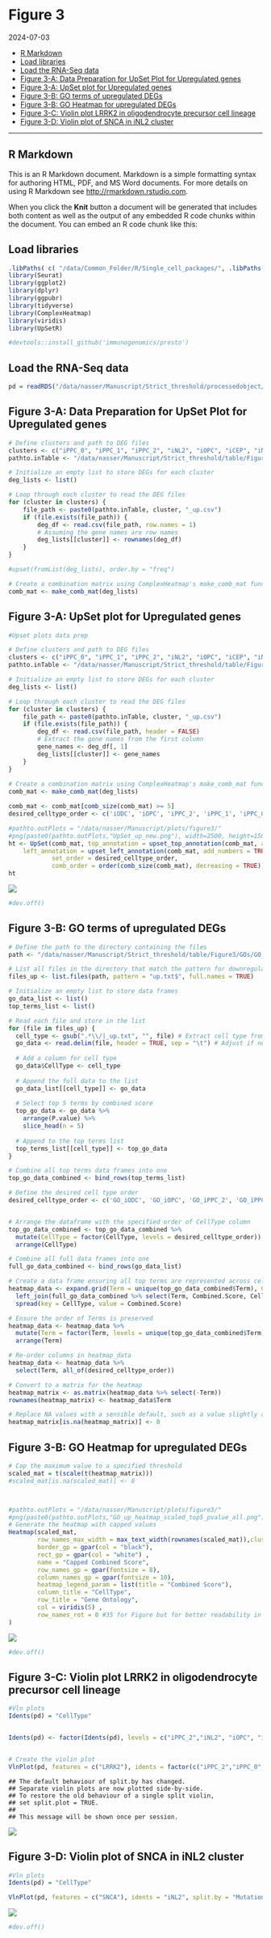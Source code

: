 Figure 3
================
2024-07-03

- [R Markdown](#r-markdown)
- [Load libraries](#load-libraries)
- [Load the RNA-Seq data](#load-the-rna-seq-data)
- [Figure 3-A: Data Preparation for UpSet Plot for Upregulated
  genes](#figure-3-a-data-preparation-for-upset-plot-for-upregulated-genes)
- [Figure 3-A: UpSet plot for Upregulated
  genes](#figure-3-a-upset-plot-for-upregulated-genes)
- [Figure 3-B: GO terms of upregulated
  DEGs](#figure-3-b-go-terms-of-upregulated-degs)
- [Figure 3-B: GO Heatmap for upregulated
  DEGs](#figure-3-b-go-heatmap-for-upregulated-degs)
- [Figure 3-C: Violin plot LRRK2 in oligodendrocyte precursor cell
  lineage](#figure-3-c-violin-plot-lrrk2-in-oligodendrocyte-precursor-cell-lineage)
- [Figure 3-D: Violin plot of SNCA in iNL2
  cluster](#figure-3-d-violin-plot-of-snca-in-inl2-cluster)

------------------------------------------------------------------------

## R Markdown

This is an R Markdown document. Markdown is a simple formatting syntax
for authoring HTML, PDF, and MS Word documents. For more details on
using R Markdown see <http://rmarkdown.rstudio.com>.

When you click the **Knit** button a document will be generated that
includes both content as well as the output of any embedded R code
chunks within the document. You can embed an R code chunk like this:

## Load libraries

``` r
.libPaths( c( "/data/Common_Folder/R/Single_cell_packages/", .libPaths()) )
library(Seurat)
library(ggplot2)
library(dplyr)
library(ggpubr)
library(tidyverse)
library(ComplexHeatmap)
library(viridis)
library(UpSetR)

#devtools::install_github('immunogenomics/presto')
```

## Load the RNA-Seq data

``` r
pd = readRDS("/data/nasser/Manuscript/Strict_threshold/processedobject/ODC35_woClus8_subclust3_res0.15_NK")
```

<!-- ## Supplementary table S5 - -->
<!-- ```{r} -->
<!-- # Load necessary libraries -->
<!-- library(dplyr) -->
<!-- library(readr) -->
<!-- library(openxlsx) -->
<!-- pathto.outsupTable <- "/data/nasser/Manuscript/table/Supplementary Tables/" -->
<!-- # Define the path to the DEG files -->
<!-- #pathto.outTable <- "/data/nasser/Manuscript/table/Figure3/DEGs/" -->
<!-- # Define clusters to process -->
<!-- clusters <- c("iPPC_0", "iPPC_1", "iPPC_2", "iNL2", "iOPC", "iCEP", "iNL1", "iRGC", "iODC", "iINPC", "All") -->
<!-- # Initialize a new workbook -->
<!-- wb <- createWorkbook() -->
<!-- # Loop through each cluster to read the DEG files and add them to separate sheets -->
<!-- for (cluster in clusters) { -->
<!--   file_path <- paste0(pathto.outTable, cluster, "_DEG_LRRK2.csv") -->
<!--   if (file.exists(file_path)) { -->
<!--     deg_data <- read_csv(file_path) -->
<!--     addWorksheet(wb, cluster) -->
<!--     writeData(wb, cluster, deg_data) -->
<!--     header_style <- createStyle(fontSize = 11, fontName = "Arial", textDecoration = "bold") -->
<!--     addStyle(wb, cluster, header_style, rows = 1, cols = 1:ncol(deg_data), gridExpand = TRUE) -->
<!--   } -->
<!-- } -->
<!-- # Save the workbook -->
<!-- #output_file <- "/mnt/data/TableS5_combined.xlsx" -->
<!-- #saveWorkbook(wb, file = paste0(pathto.outsupTable,"TableS5_combined.xlsx"), overwrite = TRUE) -->
<!-- ``` -->
<!-- ## Supplementary table S6 - -->
<!-- GO terms downloaded from EnrichR are put together in a Table for Supplementary Table S6 -->
<!-- ```{r} -->
<!-- # Define the path to your directory containing the .txt files -->
<!-- path_to_files <- "/data/nasser/Manuscript/DEGs/GO terms/" -->
<!-- # List all the .txt files in the directory -->
<!-- txt_files <- list.files(path = path_to_files, pattern = "*.txt", full.names = TRUE) -->
<!-- # Create a new workbook -->
<!-- wb <- createWorkbook() -->
<!-- # Loop through each file and add it as a sheet in the workbook -->
<!-- for (file in txt_files) { -->
<!--   # Read the file -->
<!--   data <- read_tsv(file) -->
<!--   # Extract the base name of the file and modify it to create the sheet name -->
<!--   file_name <- basename(file) -->
<!--   sheet_name <- sub("GO_Biological_Process_2023_", "", file_name) -->
<!--   sheet_name <- sub(".txt", "", sheet_name) -->
<!--   # Add a sheet to the workbook with the modified sheet name -->
<!--   addWorksheet(wb, sheet_name) -->
<!--   # Write the data to the sheet -->
<!--   writeData(wb, sheet_name, data) -->
<!-- } -->
<!-- #pathto.outTable <- "/data/nasser/Manuscript/table/" -->
<!-- # Save the workbook to a file -->
<!-- #saveWorkbook(wb,  file = paste0(pathto.outTable,"S6.xlsx"), overwrite = TRUE) -->
<!-- ``` -->

## Figure 3-A: Data Preparation for UpSet Plot for Upregulated genes

``` r
# Define clusters and path to DEG files
clusters <- c("iPPC_0", "iPPC_1", "iPPC_2", "iNL2", "iOPC", "iCEP", "iNL1", "iRGC", "iODC", "iINPC")
pathto.inTable <- "/data/nasser/Manuscript/Strict_threshold/table/Figure3/DEGs_up/"

# Initialize an empty list to store DEGs for each cluster
deg_lists <- list()

# Loop through each cluster to read the DEG files
for (cluster in clusters) {
    file_path <- paste0(pathto.inTable, cluster, "_up.csv")
    if (file.exists(file_path)) {
        deg_df <- read.csv(file_path, row.names = 1)
        # Assuming the gene names are row names
        deg_lists[[cluster]] <- rownames(deg_df)
    }
}

#upset(fromList(deg_lists), order.by = "freq")

# Create a combination matrix using ComplexHeatmap's make_comb_mat function
comb_mat <- make_comb_mat(deg_lists)
```

## Figure 3-A: UpSet plot for Upregulated genes

``` r
#Upset plots data prep

# Define clusters and path to DEG files
clusters <- c("iPPC_0", "iPPC_1", "iPPC_2", "iNL2", "iOPC", "iCEP", "iNL1", "iRGC", "iODC", "iINPC")
pathto.inTable <- "/data/nasser/Manuscript/Strict_threshold/table/Figure3/DEGs_up/"

# Initialize an empty list to store DEGs for each cluster
deg_lists <- list()

# Loop through each cluster to read the DEG files
for (cluster in clusters) {
    file_path <- paste0(pathto.inTable, cluster, "_up.csv")
    if (file.exists(file_path)) {
        deg_df <- read.csv(file_path, header = FALSE)
        # Extract the gene names from the first column
        gene_names <- deg_df[, 1]
        deg_lists[[cluster]] <- gene_names
    }
}
 
# Create a combination matrix using ComplexHeatmap's make_comb_mat function
comb_mat <- make_comb_mat(deg_lists)

comb_mat <- comb_mat[comb_size(comb_mat) >= 5]
desired_celltype_order <- c('iODC', 'iOPC', 'iPPC_2', 'iPPC_1', 'iPPC_0', 'iCEP', 'iNL2', 'iNL1', 'iINPC', 'iRGC')

#pathto.outPlots = "/data/nasser/Manuscript/plots/figure3/"
#png(paste0(pathto.outPlots,"UpSet_up_new.png"), width=2500, height=1500, res = 300)
ht <- UpSet(comb_mat, top_annotation = upset_top_annotation(comb_mat, add_numbers = TRUE),
    left_annotation = upset_left_annotation(comb_mat, add_numbers = TRUE),
            set_order = desired_celltype_order,
            comb_order = order(comb_size(comb_mat), decreasing = TRUE))
ht  
```

![](Figure3_files/figure-gfm/unnamed-chunk-7-1.png)<!-- -->

``` r
#dev.off()
```

## Figure 3-B: GO terms of upregulated DEGs

``` r
# Define the path to the directory containing the files
path <- "/data/nasser/Manuscript/Strict_threshold/table/Figure3/GOs/GO_ODC35/"

# List all files in the directory that match the pattern for downregulated genes
files_up <- list.files(path, pattern = "up.txt$", full.names = TRUE)

# Initialize an empty list to store data frames
go_data_list <- list()
top_terms_list <- list()

# Read each file and store in the list
for (file in files_up) {
  cell_type <- gsub(".*\\/|_up.txt", "", file) # Extract cell type from file name
  go_data <- read.delim(file, header = TRUE, sep = "\t") # Adjust if necessary
  
  # Add a column for cell type
  go_data$CellType <- cell_type
  
  # Append the full data to the list
  go_data_list[[cell_type]] <- go_data
  
  # Select top 5 terms by combined score
  top_go_data <- go_data %>%
    arrange(P.value) %>%
    slice_head(n = 5)
  
  # Append to the top terms list
  top_terms_list[[cell_type]] <- top_go_data
}

# Combine all top terms data frames into one
top_go_data_combined <- bind_rows(top_terms_list)

# Define the desired cell type order
desired_celltype_order <- c('GO_iODC', 'GO_iOPC', 'GO_iPPC_2', 'GO_iPPC_1', 'GO_iPPC_0', 'GO_iCEP', 'GO_iNL2', 'GO_iNL1', 'GO_iINPC', 'GO_iRGC')


# Arrange the dataframe with the specified order of CellType column
top_go_data_combined <- top_go_data_combined %>%
  mutate(CellType = factor(CellType, levels = desired_celltype_order)) %>%
  arrange(CellType)

# Combine all full data frames into one
full_go_data_combined <- bind_rows(go_data_list)

# Create a data frame ensuring all top terms are represented across cell types
heatmap_data <- expand.grid(Term = unique(top_go_data_combined$Term), CellType = unique(full_go_data_combined$CellType)) %>%
  left_join(full_go_data_combined %>% select(Term, Combined.Score, CellType), by = c("Term", "CellType")) %>%
  spread(key = CellType, value = Combined.Score)

# Ensure the order of Terms is preserved
heatmap_data <- heatmap_data %>%
  mutate(Term = factor(Term, levels = unique(top_go_data_combined$Term))) %>%
  arrange(Term)

# Re-order columns in heatmap_data
heatmap_data <- heatmap_data %>%
  select(Term, all_of(desired_celltype_order))

# Convert to a matrix for the heatmap
heatmap_matrix <- as.matrix(heatmap_data %>% select(-Term))
rownames(heatmap_matrix) <- heatmap_data$Term

# Replace NA values with a sensible default, such as a value slightly above the threshold for significance
heatmap_matrix[is.na(heatmap_matrix)] <- 0
```

## Figure 3-B: GO Heatmap for upregulated DEGs

``` r
# Cap the maximum value to a specified threshold
scaled_mat = t(scale(t(heatmap_matrix)))
#scaled_mat[is.na(scaled_mat)] <- 0



#pathto.outPlots = "/data/nasser/Manuscript/plots/figure3/"
#png(paste0(pathto.outPlots,"GO_up_heatmap_scaled_top5_pvalue_all.png"), width=6000, height=4000, res = 300)
# Generate the heatmap with capped values
Heatmap(scaled_mat,
        row_names_max_width = max_text_width(rownames(scaled_mat)),cluster_columns = FALSE, cluster_rows = FALSE,
        border_gp = gpar(col = "black"),
        rect_gp = gpar(col = "white") ,
        name = "Capped Combined Score",
        row_names_gp = gpar(fontsize = 8),
        column_names_gp = gpar(fontsize = 10),
        heatmap_legend_param = list(title = "Combined Score"),
        column_title = "CellType", 
        row_title = "Gene Ontology",
        col = viridis(5) ,
        row_names_rot = 0 #35 for Figure but for better readability in rmarkdown set to 0
)
```

![](Figure3_files/figure-gfm/unnamed-chunk-9-1.png)<!-- -->

``` r
#dev.off()
```

## Figure 3-C: Violin plot LRRK2 in oligodendrocyte precursor cell lineage

``` r
#Vln plots
Idents(pd) = "CellType"


Idents(pd) <- factor(Idents(pd), levels = c("iPPC_2","iNL2", "iOPC", "iPPC_0","iCEP","iNL1","iRGC","iODC","iINPC","iPPC_1"))


# Create the violin plot 
VlnPlot(pd, features = c("LRRK2"), idents = factor(c("iPPC_2","iPPC_0", "iOPC", "iPPC_1"), levels = c("iPPC_2","iPPC_0", "iOPC", "iPPC_1")), split.by = "Mutation", pt.size = 0)
```

    ## The default behaviour of split.by has changed.
    ## Separate violin plots are now plotted side-by-side.
    ## To restore the old behaviour of a single split violin,
    ## set split.plot = TRUE.
    ##       
    ## This message will be shown once per session.

![](Figure3_files/figure-gfm/unnamed-chunk-10-1.png)<!-- -->

## Figure 3-D: Violin plot of SNCA in iNL2 cluster

``` r
#Vln plots
Idents(pd) = "CellType"

VlnPlot(pd, features = c("SNCA"), idents = "iNL2", split.by = "Mutation", pt.size = 0 )
```

![](Figure3_files/figure-gfm/unnamed-chunk-11-1.png)<!-- -->

``` r
#dev.off()
```
